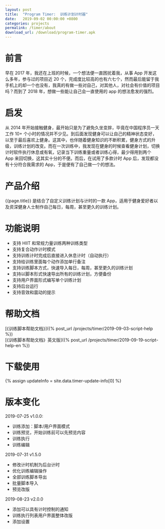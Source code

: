 ```yaml
---
layout: post
title:  "Program Timer:  训练计划计时器"
date:   2019-09-02 00:00:00 +0800
categories: projects
permalink: /timer/about
download_url: /download/program-timer.apk
---
```


# 前言
早在 2017 年，我还在上班的时候，一个想法便一直困扰着我，从事 App 开发这么多年，参与过的项目近 20 个，完成度比较高的也有六七个，然而最后能留于我手机上的却一个也没有，我真的有做一些对自己，对其他人，对社会有价值的项目吗？而到了 2018 年，想做一些能让自己会一直使用的 app 的想法愈发的强烈。


# 启发
从 2014 年开始接触健身，最开始只是为了避免久坐变胖，毕竟在中国程序员一天工作 10+ 个小时的情况并不少见。到后面发现健身可以让自己的精神状态变好，以至于最后喜欢上健身。这其中，也伴随着健身知识的不断积累，健身方式的升级，训练计划的改变。而在一次训练中，我发现在健身的时候查看健身计划，切换计时软件执行休息或有氧，记录当下训练重量或者训练心得，最少得用到两个 App 来回切换，这其实十分的不便。而后，在试用了多款计时 App 后，发现都没有十分符合我需求的 App，于是便有了自己做一个的想法。	


# 产品介绍
{{page.title}} 是结合了自定义训练计划与计时的一款 App，适用于健身爱好者以及资深健身人士制作自己每日，每周，甚至更久的训练计划。


# 功能说明
- 支持 HIIT 和常规力量训练两种训练类型
- 支持复合动作计时模式
- 支持训练计时完成后直接进入休息计时（自动执行）
- 支持给训练里面每个动作添加单行备注
- 支持训练脚本方式，快速导入每日，每周，甚至更久的训练计划
- 支持以脚本形式快速导出所有的训练计划，方便备份
- 支持用户界面形式编写单个训练计划
- 支持后台运行
- 支持音效和震动的提示

# 帮助文档
[《训练脚本帮助文档》]({% post_url /projects/timer/2019-09-03-script-help %})  
[《训练脚本帮助文档》英文版]({% post_url /projects/timer/2019-09-19-script-help-en %})


# 下载使用
{% assign updateInfo = site.data.timer-update-info[0] %}



# 版本变化
2019-07-25 v1.0.0:
- 训练添加：脚本/用户界面模式
- 训练预览，开始训练前可以先预览内容
- 训练执行
- 训练编辑

2019-07-31 v1.5.0
- 修改计时机制为后台计时
- 优化训练编辑操作
- 全部训练脚本导出
- 批量脚本导入
- 预览改版

2019-08-23 v2.0.0
- 添加可以具有计时控制的通知
- 训练执行列表用户界面整体改版
- 添加设置
